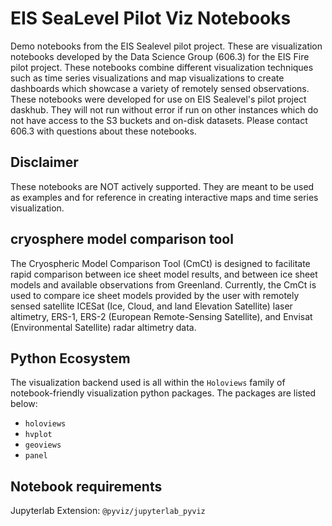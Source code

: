 # EIS SeaLevel Pilot Viz Notebooks

Demo notebooks from the EIS Sealevel pilot project. These are visualization notebooks developed by the Data Science Group (606.3) for the EIS Fire pilot project. These notebooks combine different visualization techniques such as time series visualizations and map visualizations to create dashboards which showcase a variety of remotely sensed observations. These notebooks were developed for use on EIS Sealevel's pilot project daskhub. They will not run without error if run on other instances which do not have access to the S3 buckets and on-disk datasets. Please contact 606.3 with questions about these notebooks.

## Disclaimer

These notebooks are NOT actively supported. They are meant to be used as examples and for reference in creating interactive maps and time series visualization.

## cryosphere model comparison tool


The Cryospheric Model Comparison Tool (CmCt) is designed to facilitate rapid comparison between ice sheet model results, and between ice sheet models and available observations from Greenland. Currently, the CmCt is used to compare ice sheet models provided by the user with remotely sensed satellite ICESat (Ice, Cloud, and land Elevation Satellite) laser altimetry, ERS-1, ERS-2 (European Remote-Sensing Satellite), and Envisat (Environmental Satellite) radar altimetry data.

## Python Ecosystem

The visualization backend used is all within the `Holoviews` family of notebook-friendly visualization python packages. The packages are listed below:

- `holoviews`
- `hvplot`
- `geoviews`
- `panel`

## Notebook requirements

Jupyterlab Extension: `@pyviz/jupyterlab_pyviz`
